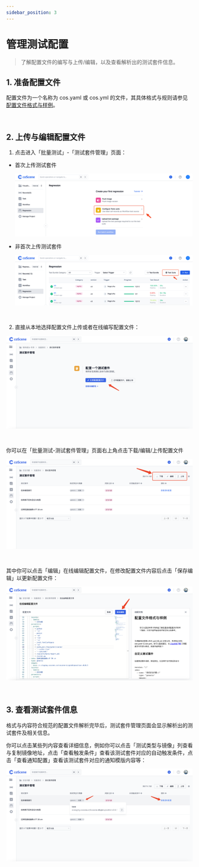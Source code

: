 ```yaml
---
sidebar_position: 3
---
```


# 管理测试配置

> 了解配置文件的编写与上传/编辑，以及查看解析出的测试套件信息。

## 1. 准备配置文件

配置文件为一个名称为 cos.yaml 或 cos.yml 的文件，其具体格式与规则请参见 [配置文件格式与样例](../regression/9-yaml-sample.md)。

<br />

## 2. 上传与编辑配置文件

1. 点击进入「批量测试」-「测试套件管理」页面：

- 首次上传测试套件

  ![goto-config-1](./img/goto-config-1.png)

- 非首次上传测试套件

  ![goto-config-2](./img/goto-config-2.png)

<br />

2. 直接从本地选择配置文件上传或者在线编写配置文件：

![config-management-1](./img/upload-config.png)

<br />

你可以在「批量测试-测试套件管理」页面右上角点击下载/编辑/上传配置文件

![config-management-2](./img/manage-config.png)

<br />

其中你可以点击「编辑」在线编辑配置文件，在修改配置文件内容后点击「保存编辑」以更新配置文件：

![config-management-3](./img/update-config.png)

<br />

## 3. 查看测试套件信息

格式与内容符合规范的配置文件解析完毕后，测试套件管理页面会显示解析出的测试套件及相关信息。

你可以点击某些列内容查看详细信息，例如你可以点击「测试类型与镜像」列查看与复制镜像地址，点击「查看触发条件」查看该测试套件对应的自动触发条件，点击「查看通知配置」查看该测试套件对应的通知模版内容等：

![config-management-4](./img/test-suite-info.png)

<br />
